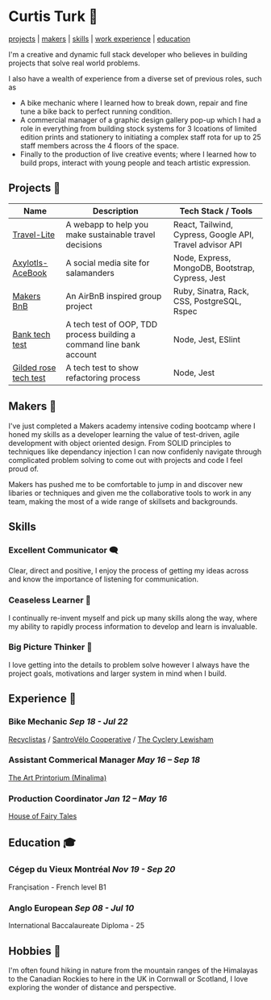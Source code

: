 # Curtis Turk 👋

[projects](#projects) | [makers](#makers) | [skills](#skills) | [work experience](#previous-work-experience) | [education](#education)

I'm a creative and dynamic full stack developer who believes in building projects that solve real world problems.

I also have a wealth of experience from a diverse set of previous roles, such as 
- A bike mechanic where I learned how to break down, repair and fine tune a bike back to perfect running condition. 
- A commercial manager of a graphic design gallery pop-up which I had a role in everything from building stock systems for 3 lcoations of limited edition prints and stationery to initiating a complex staff rota for up to 25 staff members across the 4 floors of the space. 
- Finally to the production of live creative events; where I learned how to build props, interact with young people and teach artistic expression. 

## Projects 🔭

| Name | Description | Tech Stack / Tools |
| ------------------------------- | ---------------------------- | ------------------------------ |
| [Travel-Lite](https://github.com/Curtis-Turk/Travel-lite) | A webapp to help you make sustainable travel decisions| React, Tailwind, Cypress, Google API, Travel advisor API |
| [Axylotls-AceBook](https://github.com/Curtis-Turk/the-axylotls-acebook)| A social media site for salamanders | Node, Express, MongoDB, Bootstrap, Cypress, Jest |
| [Makers BnB](https://github.com/Curtis-Turk/makersbnb-ruby-seed) | An AirBnB inspired group project | Ruby, Sinatra, Rack, CSS, PostgreSQL, Rspec |
| [Bank tech test](https://github.com/Curtis-Turk/tech_tests/tree/main/bank) | A tech test of OOP, TDD process building a command line bank account | Node, Jest, ESlint |
| [Gilded rose tech test](https://github.com/Curtis-Turk/tech_tests/tree/main/gilded-rose) | A tech test to show refactoring process | Node, Jest |

## Makers 🦆

I've just completed a Makers academy intensive coding bootcamp where I honed my skills as a developer learning the value of test-driven, agile development with object oriented design. From SOLID principles to techniques like dependancy injection I can now confidenly navigate through complicated problem solving to come out with projects and code I feel proud of.

Makers has pushed me to be comfortable to jump in and discover new libaries or techniques and given me the collaborative tools to work in any team, making the most of a wide range of skillsets and backgrounds.

## Skills 

### Excellent Communicator 🗨️

Clear, direct and positive, I enjoy the process of getting my ideas across and know the importance of listening for communication.

### Ceaseless Learner 🧠

I continually re-invent myself and pick up many skills along the way, where my ability to rapidly process information to develop and learn is invaluable.

### Big Picture Thinker 💭

I love getting into the details to problem solve however I always have the project goals, motivations and larger system in mind when I build.

## Experience 💫

### Bike Mechanic *Sep 18 - Jul 22*
[Recyclistas](https://recyclistas.ca/) / [SantroVélo Cooperative](https://santropolroulant.org/en/what-is-the-roulant/collectives/santrovelo/) / [The Cyclery Lewisham](https://www.thecyclerylewisham.com/)

### Assistant Commerical Manager *May 16 – Sep 18*
[The Art Printorium (Minalima)](https://minalima.com/)

### Production Coordinator *Jan 12 – May 16*
[House of Fairy Tales](http://houseoffairytales.org/)

## Education 🎓

### Cégep du Vieux Montréal  *Nov 19 - Sep 20*
Françisation - French level B1 

### Anglo European *Sep 08 - Jul 10*
International Baccalaureate Diploma - 25

## Hobbies 🥾

I'm often found hiking in nature from the mountain ranges of the Himalayas to the Canadian Rockies to here in the UK in Cornwall or Scotland, I love exploring the wonder of distance and perspective.





